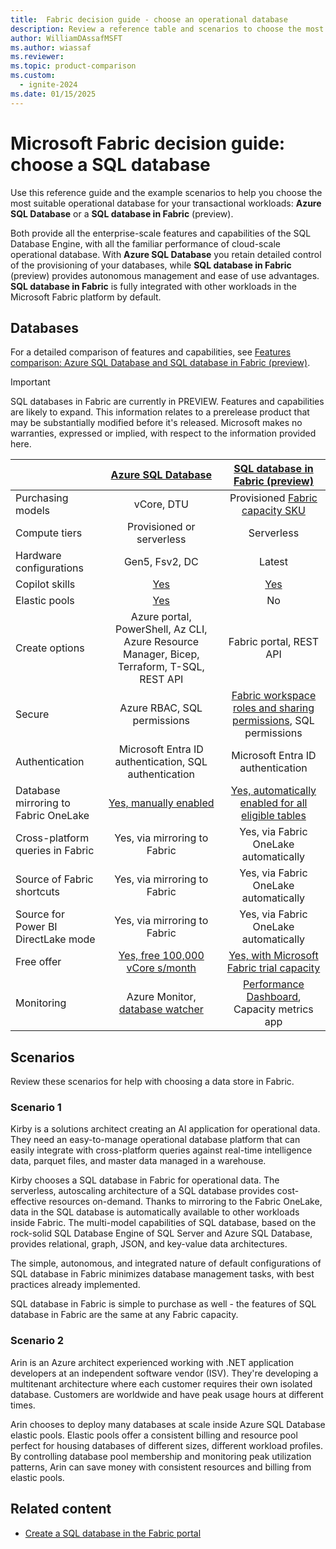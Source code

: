 ```yaml
---
title:  Fabric decision guide - choose an operational database
description: Review a reference table and scenarios to choose the most suitable operational database for your transactional workloads.
author: WilliamDAssafMSFT
ms.author: wiassaf
ms.reviewer:
ms.topic: product-comparison
ms.custom:
  - ignite-2024
ms.date: 01/15/2025
---
```

# Microsoft Fabric decision guide: choose a SQL database

Use this reference guide and the example scenarios to help you choose the most suitable operational database for your transactional workloads: **Azure SQL Database** or a **SQL database in Fabric** (preview).

Both provide all the enterprise-scale features and capabilities of the SQL Database Engine, with all the familiar performance of cloud-scale operational database. With **Azure SQL Database** you retain detailed control of the provisioning of your databases, while **SQL database in Fabric** (preview) provides autonomous management and ease of use advantages. **SQL database in Fabric** is fully integrated with other workloads in the Microsoft Fabric platform by default.

## Databases

For a detailed comparison of features and capabilities, see [Features comparison: Azure SQL Database and SQL database in Fabric (preview)](feature-comparison-sql-database-fabric.md).

> [!IMPORTANT]
> SQL databases in Fabric are currently in PREVIEW. Features and capabilities are likely to expand.
> This information relates to a prerelease product that may be substantially modified before it's released. Microsoft makes no warranties, expressed or implied, with respect to the information provided here.

|&nbsp;| **[Azure SQL Database](/azure/azure-sql/database/sql-database-paas-overview)** | **[SQL database in Fabric (preview)](overview.md)**|
|:---|:---:|:---:|
| Purchasing models | vCore, DTU | Provisioned [Fabric capacity SKU](../../enterprise/licenses.md) |
| Compute tiers | Provisioned or serverless | Serverless |
| Hardware configurations | Gen5, Fsv2, DC | Latest |
| Copilot skills | [Yes](/azure/azure-sql/copilot/copilot-azure-sql-overview) | [Yes](copilot.md) |
| Elastic pools | [Yes](/azure/azure-sql/database/elastic-pool-overview) | No |
| Create options | Azure portal, PowerShell, Az CLI, Azure Resource Manager, Bicep, Terraform, T-SQL, REST API | Fabric portal, REST API |
| Secure | Azure RBAC, SQL permissions | [Fabric workspace roles and sharing permissions](share-sql-manage-permission.md), SQL permissions |
| Authentication | Microsoft Entra ID authentication, SQL authentication | Microsoft Entra ID authentication |
| Database mirroring to Fabric OneLake | [Yes, manually enabled](../mirrored-database/azure-sql-database.md) | [Yes, automatically enabled for all eligible tables](../mirrored-database/overview.md) |
| Cross-platform queries in Fabric | Yes, via mirroring to Fabric | Yes, via Fabric OneLake automatically |
| Source of Fabric shortcuts | Yes, via mirroring to Fabric | Yes, via Fabric OneLake automatically |
| Source for Power BI DirectLake mode | Yes, via mirroring to Fabric | Yes, via Fabric OneLake automatically |
| Free offer | [Yes, free 100,000 vCore s/month](/azure/azure-sql/database/free-offer) | [Yes, with Microsoft Fabric trial capacity](../../get-started/fabric-trial.md) |
| Monitoring | Azure Monitor, [database watcher](/azure/azure-sql/database-watcher-overview) | [Performance Dashboard](performance-dashboard.md), Capacity metrics app |

## Scenarios

Review these scenarios for help with choosing a data store in Fabric.

### Scenario 1

Kirby is a solutions architect creating an AI application for operational data. They need an easy-to-manage operational database platform that can easily integrate with cross-platform queries against real-time intelligence data, parquet files, and master data managed in a warehouse.

Kirby chooses a SQL database in Fabric for operational data. The serverless, autoscaling architecture of a SQL database provides cost-effective resources on-demand. Thanks to mirroring to the Fabric OneLake, data in the SQL database is automatically available to other workloads inside Fabric. The multi-model capabilities of SQL database, based on the rock-solid SQL Database Engine of SQL Server and Azure SQL Database, provides relational, graph, JSON, and key-value data architectures.

The simple, autonomous, and integrated nature of default configurations of SQL database in Fabric minimizes database management tasks, with best practices already implemented.

SQL database in Fabric is simple to purchase as well - the features of SQL database in Fabric are the same at any Fabric capacity.

### Scenario 2

Arin is an Azure architect experienced working with .NET application developers at an independent software vendor (ISV). They're developing a multitenant architecture where each customer requires their own isolated database. Customers are worldwide and have peak usage hours at different times.

Arin chooses to deploy many databases at scale inside Azure SQL Database elastic pools. Elastic pools offer a consistent billing and resource pool perfect for housing databases of different sizes, different workload profiles. By controlling database pool membership and monitoring peak utilization patterns, Arin can save money with consistent resources and billing from elastic pools.

## Related content

- [Create a SQL database in the Fabric portal](create.md)
